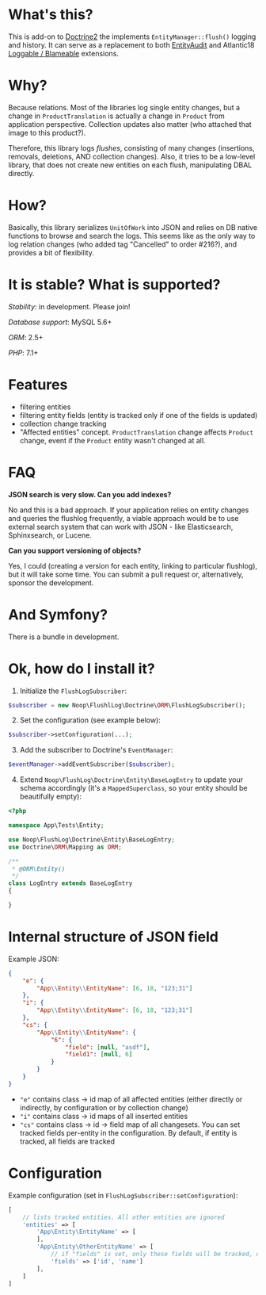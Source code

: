 # What's this?

This is add-on to [Doctrine2](https://github.com/doctrine/orm) the implements `EntityManager::flush()` logging and history. It can serve as a replacement to both [EntityAudit](https://github.com/simplethings/EntityAuditBundle) and Atlantic18 [Loggable / Blameable](https://github.com/Atlantic18/DoctrineExtensions) extensions.

# Why?

Because relations. Most of the libraries log single entity changes, but a change in `ProductTranslation` is actually a change in `Product` from application perspective. Collection updates also matter (who attached that image to this product?).

Therefore, this library logs _flushes_, consisting of many changes (insertions, removals, deletions, AND collection changes). Also, it tries to be a low-level library, that does not create new entities on each flush, manipulating DBAL directly.

# How?

Basically, this library serializes `UnitOfWork` into JSON and relies on DB native functions to browse and search the logs. This seems like as the only way to log relation changes (who added tag "Cancelled" to order #216?), and provides a bit of flexibility.

# It is stable? What is supported?

_Stability_: in development. Please join!

_Database support_: MySQL 5.6+

_ORM_: 2.5+

_PHP_: 7.1+ 

# Features

* filtering entities
* filtering entity fields (entity is tracked only if one of the fields is updated)
* collection change tracking
* "Affected entities" concept. `ProductTranslation` change affects `Product` change, event if the `Product` entity wasn't changed at all.

# FAQ

**JSON search is very slow. Can you add indexes?**

No and this is a bad approach. If your application relies on entity changes and queries the flushlog frequently, a viable approach would be to use external search system that can work with JSON - like Elasticsearch, Sphinxsearch, or Lucene.

**Can you support versioning of objects?**

Yes, I could (creating a version for each entity, linking to particular flushlog), but it will take some time. You can submit a pull request or, alternatively, sponsor the development.
 

# And Symfony?

There is a bundle in development.

# Ok, how do I install it?

1. Initialize the `FlushLogSubscriber`:
```php
$subscriber = new Noop\FlushlLog\Doctrine\ORM\FlushLogSubscriber();
```

2. Set the configuration (see example below):
```php
$subscriber->setConfiguration(...);
```

3. Add the subscriber to Doctrine's `EventManager`:
```php
$eventManager->addEventSubscriber($subscriber);
```

4. Extend `Noop\FlushLog\Doctrine\Entity\BaseLogEntry` to update your schema accordingly (it's a `MappedSuperclass`, so your entity should be beautifully empty):
```php
<?php

namespace App\Tests\Entity;

use Noop\FlushLog\Doctrine\Entity\BaseLogEntry;
use Doctrine\ORM\Mapping as ORM;

/**
 * @ORM\Entity()
 */
class LogEntry extends BaseLogEntry
{

}
```

# Internal structure of JSON field

Example JSON:

```json
{
    "e": {
        "App\\Entity\\EntityName": [6, 18, "123;31"] 
    },
    "i": {
        "App\\Entity\\EntityName": [6, 18, "123;31"] 
    },
    "cs": {
        "App\\Entity\\EntityName": {
            "6": {
                "field": [null, "asdf"],
                "field1": [null, 6]
            }
        }
    }
}
```

* `"e"` contains class -> id map of all affected entities (either directly or indirectly, by configuration or by collection change)
* `"i"` contains class -> id maps of all inserted entities
* `"cs"` contains class -> id -> field map of all changesets. You can set tracked fields per-entity in the configuration. By default, if entity is tracked, all fields are tracked

# Configuration

Example configuration (set in `FlushLogSubscriber::setConfiguration`): 

```php
[
    // lists tracked entities. All other entities are ignored
    'entities' => [
        'App\Entity\EntityName' => [
        ],
        'App\Entity\OtherEntityName' => [
            // if "fields" is set, only these fields will be tracked, otherwise, all fields are tracked
            'fields' => ['id', 'name']
        ],
    ]
]
```
